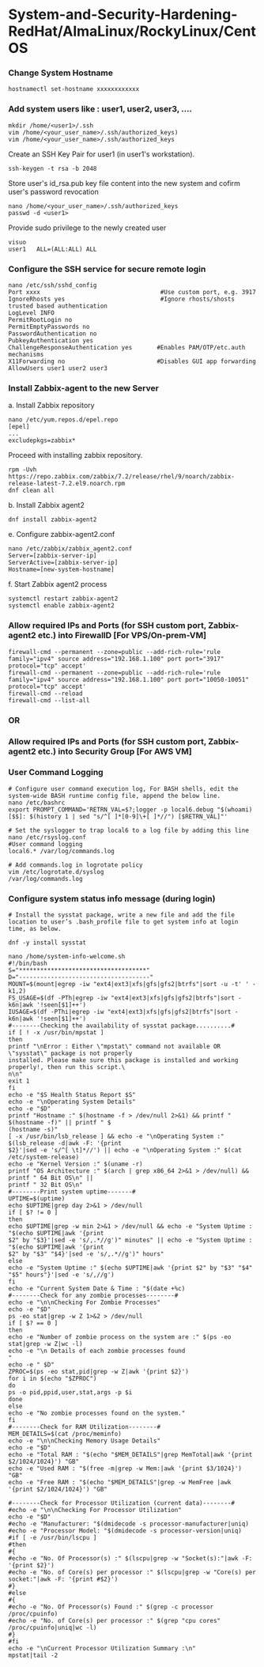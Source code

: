 # System-and-Security-Hardening-RedHat/AlmaLinux/RockyLinux/CentOS

### Change System Hostname
```shell
hostnamectl set-hostname xxxxxxxxxxxx
```
### Add system users like : user1, user2, user3, ....
```shell
mkdir /home/<user1>/.ssh
vim /home/<your_user_name>/.ssh/authorized_keys)
vim /home/<your_user_name>/.ssh/authorized_keys
```
Create an SSH Key Pair for user1 (in user1's workstation). 
```shell
ssh-keygen -t rsa -b 2048 
```
Store user's id_rsa.pub key file content into the new system and cofirm user's password revocation
```shell
nano /home/<your_user_name>/.ssh/authorized_keys
passwd -d <user1>
```
Provide sudo privilege to the newly created user
```shell
visuo
user1   ALL=(ALL:ALL) ALL
```

### Configure the SSH service for secure remote login
```shell
nano /etc/ssh/sshd_config
Port xxxx                                  #Use custom port, e.g. 3917
IgnoreRhosts yes                           #Ignore rhosts/shosts trusted based authentication 
LogLevel INFO
PermitRootLogin no
PermitEmptyPasswords no
PasswordAuthentication no
PubkeyAuthentication yes
ChallengeResponseAuthentication yes       #Enables PAM/OTP/etc.auth mechanisms 
X11Forwarding no                          #Disables GUI app forwarding
AllowUsers user1 user2 user3
```

### Install Zabbix-agent to the new Server
a. Install Zabbix repository
```shell
nano /etc/yum.repos.d/epel.repo
[epel]
...
excludepkgs=zabbix*
```
Proceed with installing zabbix repository.
```shell
rpm -Uvh https://repo.zabbix.com/zabbix/7.2/release/rhel/9/noarch/zabbix-release-latest-7.2.el9.noarch.rpm
dnf clean all
```
b. Install Zabbix agent2
```shell
dnf install zabbix-agent2
```
e. Configure zabbix-agent2.conf
```shell
nano /etc/zabbix/zabbix_agent2.conf
Server=[zabbix-server-ip]
ServerActive=[zabbix-server-ip]
Hostname=[new-system-hostname]
```
f. Start Zabbix agent2 process
```shell
systemctl restart zabbix-agent2
systemctl enable zabbix-agent2
```

### Allow required IPs and Ports (for SSH custom port, Zabbix-agent2 etc.) into FirewallD [For VPS/On-prem-VM] 
```shell
firewall-cmd --permanent --zone=public --add-rich-rule='rule family="ipv4" source address="192.168.1.100" port port="3917" protocol="tcp" accept'
firewall-cmd --permanent --zone=public --add-rich-rule='rule family="ipv4" source address="192.168.1.100" port port="10050-10051" protocol="tcp" accept'
firewall-cmd --reload
firewall-cmd --list-all
```
### OR
### Allow required IPs and Ports (for SSH custom port, Zabbix-agent2 etc.) into Security Group [For AWS VM]  

### User Command Logging
```shell
# Configure user command execution log, For BASH shells, edit the system-wide BASH runtime config file, append the below line.
nano /etc/bashrc
export PROMPT_COMMAND='RETRN_VAL=$?;logger -p local6.debug "$(whoami) [$$]: $(history 1 | sed "s/^[ ]*[0-9]\+[ ]*//") [$RETRN_VAL]"'

# Set the syslogger to trap local6 to a log file by adding this line 
nano /etc/rsyslog.conf
#User command logging
local6.* /var/log/commands.log

# Add commands.log in logrotate policy
vim /etc/logrotate.d/syslog
/var/log/commands.log 
```

### Configure system status info message (during login)
```shell
# Install the sysstat package, write a new file and add the file location to user’s .bash_profile file to get system info at login time, as below.

dnf -y install sysstat

nano /home/system-info-welcome.sh
#!/bin/bash
S="************************************"
D="-------------------------------------"
MOUNT=$(mount|egrep -iw "ext4|ext3|xfs|gfs|gfs2|btrfs"|sort -u -t' ' -k1,2)
FS_USAGE=$(df -PTh|egrep -iw "ext4|ext3|xfs|gfs|gfs2|btrfs"|sort -k6n|awk '!seen[$1]++')
IUSAGE=$(df -PThi|egrep -iw "ext4|ext3|xfs|gfs|gfs2|btrfs"|sort -k6n|awk '!seen[$1]++')
#--------Checking the availability of sysstat package..........#
if [ ! -x /usr/bin/mpstat ]
then
printf "\nError : Either \"mpstat\" command not available OR \"sysstat\" package is not properly
installed. Please make sure this package is installed and working properly!, then run this script.\
n\n"
exit 1
fi
echo -e "$S Health Status Report $S"
echo -e "\nOperating System Details"
echo -e "$D"
printf "Hostname :" $(hostname -f > /dev/null 2>&1) && printf " $(hostname -f)" || printf " $
(hostname -s)"
[ -x /usr/bin/lsb_release ] && echo -e "\nOperating System :" $(lsb_release -d|awk -F: '{print
$2}'|sed -e 's/^[ \t]*//') || echo -e "\nOperating System :" $(cat /etc/system-release)
echo -e "Kernel Version :" $(uname -r)
printf "OS Architecture :" $(arch | grep x86_64 2>&1 > /dev/null) && printf " 64 Bit OS\n" ||
printf " 32 Bit OS\n"
#--------Print system uptime-------#
UPTIME=$(uptime)
echo $UPTIME|grep day 2>&1 > /dev/null
if [ $? != 0 ]
then
echo $UPTIME|grep -w min 2>&1 > /dev/null && echo -e "System Uptime : "$(echo $UPTIME|awk '{print
$2" by "$3}'|sed -e 's/,.*//g')" minutes" || echo -e "System Uptime : "$(echo $UPTIME|awk '{print
$2" by "$3" "$4}'|sed -e 's/,.*//g')" hours"
else
echo -e "System Uptime :" $(echo $UPTIME|awk '{print $2" by "$3" "$4" "$5" hours"}'|sed -e 's/,//g')
fi
echo -e "Current System Date & Time : "$(date +%c)
#--------Check for any zombie processes--------#
echo -e "\n\nChecking For Zombie Processes"
echo -e "$D"
ps -eo stat|grep -w Z 1>&2 > /dev/null
if [ $? == 0 ]
then
echo -e "Number of zombie process on the system are :" $(ps -eo stat|grep -w Z|wc -l)
echo -e "\n Details of each zombie processes found
"
echo -e " $D"
ZPROC=$(ps -eo stat,pid|grep -w Z|awk '{print $2}')
for i in $(echo "$ZPROC")
do
ps -o pid,ppid,user,stat,args -p $i
done
else
echo -e "No zombie processes found on the system."
fi
#--------Check for RAM Utilization--------#
MEM_DETAILS=$(cat /proc/meminfo)
echo -e "\n\nChecking Memory Usage Details"
echo -e "$D"
echo -e "Total RAM : "$(echo "$MEM_DETAILS"|grep MemTotal|awk '{print $2/1024/1024}') "GB"
echo -e "Used RAM : "$(free -m|grep -w Mem:|awk '{print $3/1024}') "GB"
echo -e "Free RAM : "$(echo "$MEM_DETAILS"|grep -w MemFree |awk '{print $2/1024/1024}') "GB"

#--------Check for Processor Utilization (current data)--------#
#echo -e "\n\nChecking For Processor Utilization"
echo -e "$D"
#echo -e "Manufacturer: "$(dmidecode -s processor-manufacturer|uniq)
#echo -e "Processor Model: "$(dmidecode -s processor-version|uniq)
#if [ -e /usr/bin/lscpu ]
#then
#{
#echo -e "No. Of Processor(s) :" $(lscpu|grep -w "Socket(s):"|awk -F: '{print $2}')
#echo -e "No. of Core(s) per processor :" $(lscpu|grep -w "Core(s) per socket:"|awk -F: '{print #$2}')
#}
#else
#{
#echo -e "No. Of Processor(s) Found :" $(grep -c processor /proc/cpuinfo)
#echo -e "No. of Core(s) per processor :" $(grep "cpu cores" /proc/cpuinfo|uniq|wc -l)
#}
#fi
echo -e "\nCurrent Processor Utilization Summary :\n"
mpstat|tail -2
```

